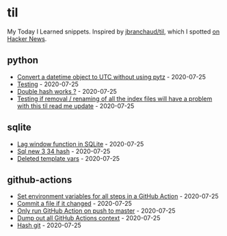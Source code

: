# til

My Today I Learned snippets. Inspired by [jbranchaud/til](https://github.com/jbranchaud/til), which I spotted [on Hacker News](https://news.ycombinator.com/item?id=22908044).

<!-- index starts -->
## python

* [Convert a datetime object to UTC without using pytz](https://github.com/philovdy/til/blob/master/python/convert-to-utc-without-pytz.md) - 2020-07-25
* [Testing](https://github.com/philovdy/til/blob/master/python/test.md) - 2020-07-25
* [Double hash works ?](https://github.com/philovdy/til/blob/master/python/python_check.md) - 2020-07-25
* [Testing if removal / renaming of all the index files will have a problem with this til read me update](https://github.com/philovdy/til/blob/master/python/RemovedIndexFiles.md) - 2020-07-25

## sqlite

* [Lag window function in SQLite](https://github.com/philovdy/til/blob/master/sqlite/lag-window-function.md) - 2020-07-25
* [Sql new 3 34 hash](https://github.com/philovdy/til/blob/master/sqlite/sql_new_3_24.md) - 2020-07-25
* [Deleted template vars](https://github.com/philovdy/til/blob/master/sqlite/deleted_template_vars.md) - 2020-07-25

## github-actions

* [Set environment variables for all steps in a GitHub Action](https://github.com/philovdy/til/blob/master/github-actions/set-environment-for-all-steps.md) - 2020-07-25
* [Commit a file if it changed](https://github.com/philovdy/til/blob/master/github-actions/commit-if-file-changed.md) - 2020-07-25
* [Only run GitHub Action on push to master](https://github.com/philovdy/til/blob/master/github-actions/only-master.md) - 2020-07-25
* [Dump out all GitHub Actions context](https://github.com/philovdy/til/blob/master/github-actions/dump-context.md) - 2020-07-25
* [Hash git](https://github.com/philovdy/til/blob/master/github-actions/github_check.md) - 2020-07-25
<!-- index ends -->
